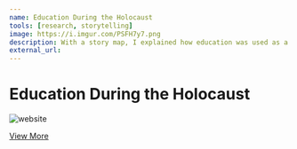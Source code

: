 ```yaml
---
name: Education During the Holocaust
tools: [research, storytelling]
image: https://i.imgur.com/PSFH7y7.png
description: With a story map, I explained how education was used as a form of resistance and empowerment for Jews. Being deemed as an important contribution towards Holocaust and genocide education, my project is published on the Honors College website.
external_url: 
---
```

# Education During the Holocaust

![website](https://i.imgur.com/l5WEprj.png)

<p class="text-center">

<a class="btn btn-outline-primary" href="https://honors.oregonstate.edu/hc-407-holocaust-digital-age" target="_blank" role="button">View More</a> 
  
</p>
